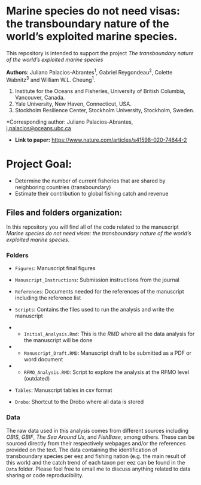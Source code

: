 # Marine species do not need visas: the transboundary nature of the world’s exploited marine species.

This repository is intended to support the project *The transboundary nature of the world’s exploited marine species* 

**Authors**: Juliano Palacios-Abrantes<sup>1</sup>, Gabriel Reygondeau<sup>2</sup>, Colette Wabnitz<sup>3</sup> and William W.L. Cheung<sup>1</sup>.


1. Institute for the Oceans and Fisheries, University of British Columbia, Vancouver, Canada.  
2. Yale University, New Haven, Connecticut, USA.  
3. Stockholm Resilience Center, Stockholm University, Stockholm, Sweden.  

\*Corresponding author: Juliano Palacios-Abrantes, j.palacios@oceans.ubc.ca

- **Link to paper:** https://www.nature.com/articles/s41598-020-74644-2


# Project Goal:

- Determine the number of current fisheries that are shared by neighboring countries (transboundary)
- Estimate their contribution to global fishing catch and revenue

## Files and folders organization:

In this repository you will find all of the code related to the manuscript *Marine species do not need visas: the transboundary nature of the world’s exploited marine species*. 

### Folders

- `Figures`: Manuscript final figures

- `Manuscript_Instructions`: Submission instructions from the journal

- `References`: Documents needed for the references of the manuscript including the reference list

- `Scripts`: Contains the files used to run the analysis and write the manuscript

- - `Initial_Analysis.Rmd`: This is the *RMD* where all the data analysis for the manuscript will be done

- - `Manuscript_Draft.RMD`: Manuscript draft to be submitted as a PDF or word document

- - `RFMO_Analysis.RMD`: Script to explore the analysis at the RFMO level (outdated)


- `Tables`: Manuscript tables in csv format

- `Drobo`: Shortcut to the Drobo where all data is stored

### Data

The raw data used in this analysis comes from different sources including *OBIS*, *GBIF*, *The Sea Around Us*, and *FishBase*, among others. These can be sourced directly from their respectively webpages and/or the references provided on the text. The data containing the identification of transboundary species per eez and fishing nation (e.g. the main result of this work) and the catch trend of each taxon per eez can be found in the `Data` folder. Please feel free to email me to discuss anything related to data sharing or code reproducibility.
